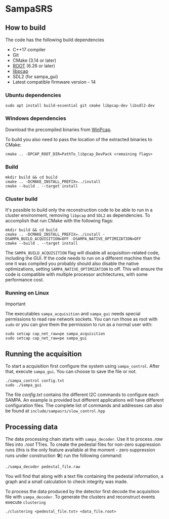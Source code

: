 # SampaSRS

## How to build

The code has the following build dependencies

- C++17 compiler
- Git
- CMake (3.14 or later)
- [ROOT](https://root.cern/) (6.26 or later)
- [libpcap](https://www.tcpdump.org/index.html)
- SDL2 (for sampa_gui)
- Latest compatible firmware version - 14

### Ubuntu dependencies

    sudo apt install build-essential git cmake libpcap-dev libsdl2-dev

### Windows dependencies

Download the precompiled binaries from [WinPcap](https://www.winpcap.org/install/bin/WpdPack_4_1_2.zip).

To build you also need to pass the location of the extracted binaries to CMake:

    cmake .. -DPCAP_ROOT_DIR=PathTo_libpcap_DevPack <remaining flags>

### Build

    mkdir build && cd build
    cmake .. -DCMAKE_INSTALL_PREFIX=../install
    cmake --build . --target install

### Cluster build

It's possible to build only the reconstruction code to be able to run in a cluster environment, removing `libpcap` and `SDL2` as dependencies. To accomplish that run CMake with the following flags:

    mkdir build && cd build
    cmake .. -DCMAKE_INSTALL_PREFIX=../install -DSAMPA_BUILD_ACQUISITION=OFF -DSAMPA_NATIVE_OPTIMIZATION=OFF
    cmake --build . --target install

The `SAMPA_BUILD_ACQUISITION` flag will disable all acquisition-related code, including the GUI. If the code needs to run on a different machine than the one it was compiled you probably should also disable the native optimizations, setting `SAMPA_NATIVE_OPTIMIZATION` to off. This will ensure the code is compatible with multiple processor architectures, with some performance cost.

### Running on Linux

>[!IMPORTANT]
>The executables `sampa_acquisition` and `sampa_gui` needs special permissions to read raw network sockets. You can run those as root with `sudo` or you can give them the permission to run as a normal user with:

    sudo setcap cap_net_raw=pe sampa_acquisition
    sudo setcap cap_net_raw=pe sampa_gui

## Running the acquisition

To start a acquisition first configure the system using `sampa_control`. After that, execute `sampa_gui`. You can choose to save the file or not. 

    ./sampa_control config.txt
    sudo ./sampa_gui

The file _config.txt_ contains the different I2C commands to configure each SAMPA. An example is provided but different applications will have different configuration files. The complete list of commands and addresses can also be found at `include/sampasrs/slow_control.hpp` 

## Processing data

The data processing chain starts with `sampa_decoder`. Use it to process _.raw_ files into _.root_ TTres. To create the pedestal files for non-zero suppression runs (this is the only feature available at the moment - zero suppression runs under construction :hammer_and_wrench:) run the following command:

    ./sampa_decoder pedestal_file.raw

You will find that along with a text file containing the pedestal information, a graph and a small calculation to check integrity was made. 

To process the data produced by the detector first decode the acquisition file with `sampa_decoder`. To generate the clusters and reconstruct events execute `clustering`

    ./clustering <pedestal_file.txt> <data_file.root>
